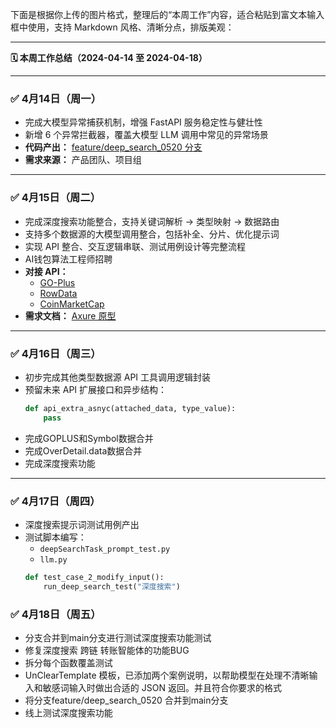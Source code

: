 下面是根据你上传的图片格式，整理后的“本周工作”内容，适合粘贴到富文本输入框中使用，支持 Markdown 风格、清晰分点，排版美观：

---

**🗓️ 本周工作总结（2024-04-14 至 2024-04-18）**

---

### ✅ 4月14日（周一）

- 完成大模型异常捕获机制，增强 FastAPI 服务稳定性与健壮性  
- 新增 6 个异常拦截器，覆盖大模型 LLM 调用中常见的异常场景  
- **代码产出：** [feature/deep_search_0520 分支](https://github.com/fxysj/ai-wallet/tree/feature/deep_search_0520)  
- **需求来源：** 产品团队、项目组  

---

### ✅ 4月15日（周二）

- 完成深度搜索功能整合，支持关键词解析 → 类型映射 → 数据路由  
- 支持多个数据源的大模型调用整合，包括补全、分片、优化提示词  
- 实现 API 整合、交互逻辑串联、测试用例设计等完整流程  
- AI钱包算法工程师招聘
- **对接 API：**  
  - [GO-Plus](https://docs.gopluslabs.io/reference/tokensecurityusingget_1)  
  - [RowData](https://www.rootdata.com/zh/Api/Doc)  
  - [CoinMarketCap](https://coinmarketcap.com/api/documentation/v1/#operation/getV2CryptocurrencyQuotesLatest)  
- **需求文档：** [Axure 原型](https://87wigh.axshare.com/?g=4)  

---

### ✅ 4月16日（周三）

- 初步完成其他类型数据源 API 工具调用逻辑封装  
- 预留未来 API 扩展接口和异步结构：
  ```python
  def api_extra_asnyc(attached_data, type_value):
      pass 
  ```
- 完成GOPLUS和Symbol数据合并
- 完成OverDetail.data数据合并
- 完成深度搜索功能
 

---

### ✅ 4月17日（周四）

- 深度搜索提示词测试用例产出  
- 测试脚本编写：
  - `deepSearchTask_prompt_test.py`  
  - `llm.py`
  ```python
  def test_case_2_modify_input():
      run_deep_search_test("深度搜索")
  ```

### ✅ 4月18日（周五）
- 分支合并到main分支进行测试深度搜索功能测试 
- 修复深度搜索 跨链 转账智能体的功能BUG
- 拆分每个函数覆盖测试
-  UnClearTemplate 模板，已添加两个案例说明，以帮助模型在处理不清晰输入和敏感词输入时做出合适的 JSON 返回。并且符合你要求的格式
- 将分支feature/deep_search_0520 合并到main分支
- 线上测试深度搜索功能
